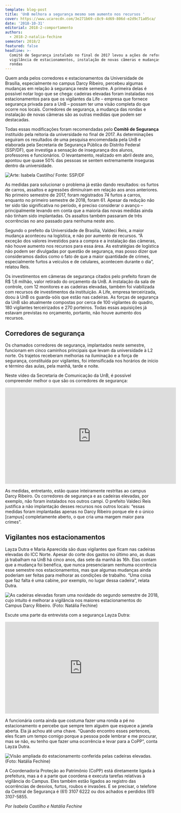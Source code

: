 ```yaml
---
template: blog-post
title: 'UnB melhora a segurança mesmo sem aumento nos recursos '
cover: https://www.ucarecdn.com/3e271b69-c8c9-4d69-806d-e2d9c71a05ca/
date: '2018-10-31'
editorial: 2018-2-comportamento
authors:
  - 2018-2-natalia-fechine
semester: 2018/2
featured: false
headline: >-
  Comitê de Segurança instalado no final de 2017 levou a ações de reforço na
  vigilância de estacionamentos, instalação de novas câmeras e mudanças nas
  rondas
---
```

Quem anda pelos corredores e estacionamentos da Universidade de Brasília, especialmente no campus Darcy Ribeiro, percebeu algumas mudanças em relação à segurança neste semestre. A primeira delas é possível notar logo que se chega: cadeiras elevadas foram instaladas nos estacionamentos para que os vigilantes da Life – empresa que fornece segurança privada para a UnB – possam ter uma visão completa do que ocorre nos locais. Corredores de segurança, a mudança das rondas e instalação de novas câmeras são as outras medidas que podem ser destacadas.

Todas essas modificações foram recomendadas pelo **Comitê de Segurança** instituído pela reitoria da universidade no final de 2017. As determinações seguiram os resultados de uma pesquisa encomendada pela UnB e elaborada pela Secretaria de Segurança Pública do Distrito Federal (SSP/DF), que investiga a sensação de insegurança dos alunos, professores e funcionários. O levantamento, realizado em abril deste ano, apontou que quase 50% das pessoas se sentem extremamente inseguras dentro da universidade.

![Arte: Isabela Castilho/ Fonte: SSP/DF](https://www.ucarecdn.com/15605873-296d-48cc-838c-06673781ad20/)

As medidas para solucionar o problema já estão dando resultados: os furtos de carros, assaltos e agressões diminuíram em relação aos anos anteriores. No primeiro semestre de 2017, foram registrados 74 furtos a carros, enquanto no primeiro semestre de 2018, foram 61. Apesar da redução não ter sido tão significativa no período, é preciso considerar o avanço – principalmente levando em conta que a maioria das novas medidas ainda não tinham sido implantadas. Os assaltos também passaram de três ocorrências no ano passado para nenhuma neste ano.

Segundo o prefeito da Universidade de Brasília, Valdeci Reis, a maior mudança aconteceu na logística, e não por aumento de recursos. “À exceção dos valores investidos para a compra e a instalação das câmeras, não houve aumento nos recursos para essa área. As estratégias de logística não podem ser divulgadas por questão de segurança, mas posso dizer que consideramos dados como o fato de que a maior quantidade de crimes, especialmente furtos a veículos e de celulares, acontecem durante o dia”, relatou Reis.

Os investimentos em câmeras de segurança citados pelo prefeito foram de R$ 1,6 milhão, valor retirado do orçamento da UnB. A instalação da sala de controle, com 12 monitores e as cadeiras elevadas, também foi viabilizada com recursos de investimentos da instituição. A Life, empresa terceirizada, doou à UnB os guarda-sóis que estão nas cadeiras. As forças de segurança da UnB são atualmente compostas por cerca de 100 vigilantes do quadro, 180 vigilantes terceirizados e 270 porteiros. Todas essas aquisições já estavam previstas no orçamento, portanto, não houve aumento dos recursos.

## Corredores de segurança

Os chamados corredores de segurança, implantados neste semestre, funcionam em cinco caminhos principais que levam da universidade à L2 norte. Os trajetos receberam melhorias na iluminação e a força de segurança, constituída por vigilantes, foi intensificada nos horários de início e término das aulas, pela manhã, tarde e noite.

Neste vídeo da Secretaria de Comunicação da UnB, é possível compreender melhor o que são os corredores de segurança:

<iframe width="560" height="315" src="https://www.youtube.com/embed/6T3UNSXdkRM" frameborder="0" allow="accelerometer; autoplay; encrypted-media; gyroscope; picture-in-picture" allowfullscreen></iframe>

As medidas, entretanto, estão quase inteiramente restritas ao campus Darcy Ribeiro. Os corredores de segurança e as cadeiras elevadas, por exemplo, não foram instalados nos outros campi. O prefeito Valdeci Reis justifica a não implantação desses recursos nos outros locais: “essas medidas foram implantadas apenas no Darcy Ribeiro porque ele é o único \[campus] completamente aberto, o que cria uma margem maior para crimes”.

## Vigilantes nos estacionamentos

Layza Dutra e Maria Aparecida são duas vigilantes que ficam nas cadeiras elevadas do ICC Norte. Apesar do corte dos gastos no último ano, as duas já trabalham na UnB há cinco anos, das sete da manhã às 16h. Elas contam que a mudança foi benéfica, que nunca presenciaram nenhuma ocorrência esse semestre nos estacionamentos, mas que algumas mudanças ainda poderiam ser feitas para melhorar as condições de trabalho. “Uma coisa que faz falta é uma cabine, por exemplo, no lugar dessa cadeira”, relata Dutra.

![As cadeiras elevadas foram uma novidade do segundo semestre de 2018, cujo intuito é melhorar a vigilância nos maiores estacionamentos do Campus Darcy Ribeiro. (Foto: Natália Fechine)](https://www.ucarecdn.com/3e271b69-c8c9-4d69-806d-e2d9c71a05ca/)

Escute uma parte da entrevista com a segurança Layza Dutra:

<iframe width="100%" height="300" scrolling="no" frameborder="no" allow="autoplay" src="https://w.soundcloud.com/player/?url=https%3A//api.soundcloud.com/tracks/523019199&color=%23ff5500&auto_play=false&hide_related=false&show_comments=true&show_user=true&show_reposts=false&show_teaser=true&visual=true"></iframe>

A funcionária conta ainda que costuma fazer uma ronda a pé no estacionamento e percebe que sempre tem alguém que esquece a janela aberta. Ela já achou até uma chave. “Quando encontro esses pertences, eles ficam um tempo comigo porque a pessoa pode lembrar e me procurar, mas se não, eu tenho que fazer uma ocorrência e levar para a CoPP”, conta Layza Dutra.

![Visão ampliada do estacionamento conferida pelas cadeiras elevadas. (Foto: Natália Fechine)](https://www.ucarecdn.com/36c5a99b-efcd-4418-b0fd-c806d217157f/)

A Coordenadoria Proteção ao Patrimônio (CoPP) está diretamente ligada à prefeitura, mas a é a parte que coordena e executa tarefas relativas à vigilância do Campus. Eles também estão ligados ao registro das ocorrências de desvios, furtos, roubos e invasões. E se precisar, o telefone da Central de Segurança é (61) 3107 6222 ou dos achados e perdidos (61) 3107-5855.

_Por Isabela Castilho e Natália Fechine_
